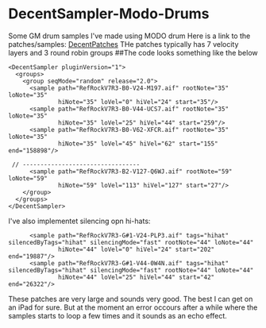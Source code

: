 # DecentSampler-Modo-Drums
Some GM drum samples I've made using MODO drum
Here is a link to the patches/samples: [DecentPatches](https://www.jottacloud.com/s/2808382b0e52daa4ceca4a273a448d0a12f)
THe patches typically has 7 velocity layers and 3 round robin groups
##The code looks something like the below

```
<DecentSampler pluginVersion="1">
  <groups>
    <group seqMode="random" release="2.0">
      <sample path="RefRockV7R3-B0-V24-M197.aif" rootNote="35" loNote="35"
              hiNote="35" loVel="0" hiVel="24" start="35"/>
      <sample path="RefRockV7R3-B0-V44-UCS7.aif" rootNote="35" loNote="35"
              hiNote="35" loVel="25" hiVel="44" start="259"/>
      <sample path="RefRockV7R3-B0-V62-XFCR.aif" rootNote="35" loNote="35"
              hiNote="35" loVel="45" hiVel="62" start="155" end="158898"/>
              
 // --------------------------------- 
      <sample path="RefRockV7R3-B2-V127-Q6WJ.aif" rootNote="59" loNote="59"
              hiNote="59" loVel="113" hiVel="127" start="27"/>
    </group>
  </groups>
</DecentSampler>
```
I've also implementet silencing opn hi-hats:
```
      <sample path="RefRockV7R3-G#1-V24-PLP3.aif" tags="hihat" silencedByTags="hihat" silencingMode="fast" rootNote="44" loNote="44"
              hiNote="44" loVel="0" hiVel="24" start="202" end="19887"/>
      <sample path="RefRockV7R3-G#1-V44-0W4N.aif" tags="hihat" silencedByTags="hihat" silencingMode="fast" rootNote="44" loNote="44"
              hiNote="44" loVel="25" hiVel="44" start="42" end="26322"/>
```


These patches are very large and sounds very good. The best I can get on an iPad for sure. But at the moment an error occours after a while where the samples starts to loop a few times and it sounds as an echo effect.
